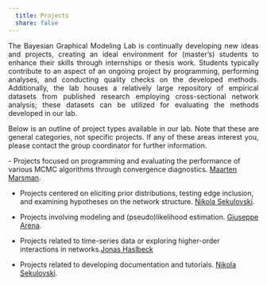 ```yaml
---
  title: Projects
  share: false
---
```



<div style="text-align: justify;">
The Bayesian Graphical Modeling Lab is continually developing new ideas and projects, creating an ideal environment for (master’s) students to enhance their skills through internships or thesis work. Students typically contribute to an aspect of an ongoing project by programming, performing analyses, and conducting quality checks on the developed methods. Additionally, the lab houses a relatively large repository of empirical datasets from published research employing cross-sectional network analysis; these datasets can be utilized for evaluating the methods developed in our lab.

Below is an outline of project types available in our lab. Note that these are general categories, not specific projects. If any of these areas interest you, please contact the group coordinator for further information.
</div>
- Projects focused on programming and evaluating the performance of various MCMC algorithms through convergence diagnostics. <a href="https://bayesiangraphicalmodeling.com/author/maarten-marsman/">Maarten Marsman</a>.

- Projects centered on eliciting prior distributions, testing edge inclusion, and examining hypotheses on the network structure. <a href="https://bayesiangraphicalmodeling.com/author/nikola-sekulovski/">Nikola Sekulovski</a>.

- Projects involving modeling and (pseudo)likelihood estimation. <a href="https://bayesiangraphicalmodeling.com/author/giuseppe-arena/">Giuseppe Arena</a>.

- Projects related to time-series data or exploring higher-order interactions in networks.<a href="https://bayesiangraphicalmodeling.com/author/jonas-haslbeck/">Jonas Haslbeck</a>

- Projects related to developing documentation and tutorials. <a href="https://bayesiangraphicalmodeling.com/author/nikola-sekulovski/">Nikola Sekulovski</a>.


